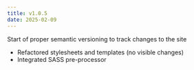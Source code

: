 ```yaml
---
title: v1.0.5
date: 2025-02-09
---
```


Start of proper semantic versioning to track changes to the site

- Refactored stylesheets and templates (no visible changes)
- Integrated SASS pre-processor
